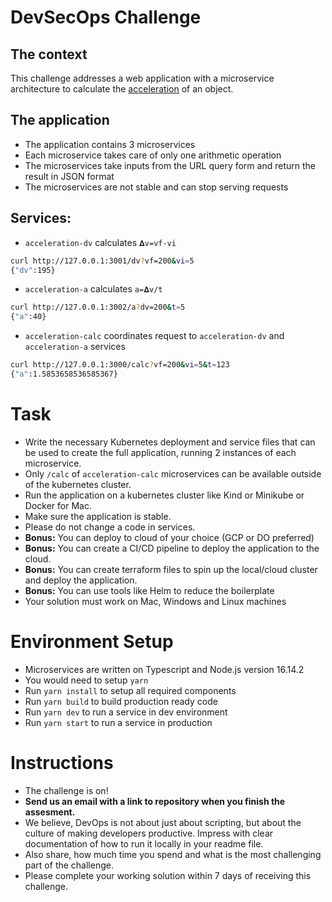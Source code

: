 # DevSecOps Challenge

## The context

This challenge addresses a web application with a microservice architecture to calculate the [acceleration](http://www.softschools.com/formulas/physics/acceleration_formula/1/) of an object.

## The application

- The application contains 3 microservices
- Each microservice takes care of only one arithmetic operation
- The microservices take inputs from the URL query form and return the result in JSON format
- The microservices are not stable and can stop serving requests

## Services:

- `acceleration-dv` calculates `𝚫v=vf-vi`

```bash
curl http://127.0.0.1:3001/dv?vf=200&vi=5
{"dv":195}
```

- `acceleration-a` calculates `a=𝚫v/t`

```bash
curl http://127.0.0.1:3002/a?dv=200&t=5
{"a":40}
```

- `acceleration-calc` coordinates request to `acceleration-dv` and `acceleration-a` services

```bash
curl http://127.0.0.1:3000/calc?vf=200&vi=5&t=123
{"a":1.5853658536585367}
```

# Task

- Write the necessary Kubernetes deployment and service files that can be used to create the full application, running 2 instances of each microservice.
- Only `/calc` of `acceleration-calc` microservices can be available outside of the kubernetes cluster.
- Run the application on a kubernetes cluster like Kind or Minikube or Docker for Mac.
- Make sure the application is stable.
- Please do not change a code in services.
- **Bonus:** You can deploy to cloud of your choice (GCP or DO preferred)
- **Bonus:** You can create a CI/CD pipeline to deploy the application to the cloud.
- **Bonus:** You can create terraform files to spin up the local/cloud cluster and deploy the application.
- **Bonus:** You can use tools like Helm to reduce the boilerplate
- Your solution must work on Mac, Windows and Linux machines

# Environment Setup

- Microservices are written on Typescript and Node.js version 16.14.2
- You would need to setup `yarn`
- Run `yarn install` to setup all required components
- Run `yarn build` to build production ready code
- Run `yarn dev` to run a service in dev environment
- Run `yarn start` to run a service in production

# Instructions

- The challenge is on!
- **Send us an email with a link to repository when you finish the assesment.**
- We believe, DevOps is not about just about scripting, but about the culture of making developers productive. Impress with clear documentation of how to run it locally in your readme file.
- Also share, how much time you spend and what is the most challenging part of the challenge.
- Please complete your working solution within 7 days of receiving this challenge.
